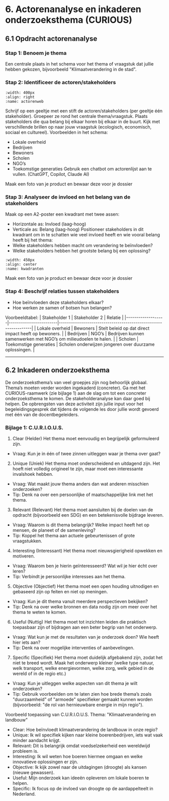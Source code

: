 # 6. Actorenanalyse en inkaderen onderzoeksthema (CURIOUS)
## 6.1 Opdracht actorenanalyse
### Stap 1: Benoem je thema
Een centrale plaats in het schema voor het thema of vraagstuk dat jullie hebben gekozen, bijvoorbeeld "Klimaatverandering in de stad".
### Stap 2: Identificeer de actoren/stakeholders
```{figure} Plaatjes/actorenweb.png
:width: 400px
:align: right
:name: actorenweb
```   
Schrijf op een geeltje met een stift de actoren/stakeholders (per geeltje één stakeholder). Groepeer ze rond het centrale thema/vraagstuk. Plaats stakeholders die qua belang bij elkaar horen bij elkaar in de buurt. Kijk met verschillende brillen op naar jouw vraagstuk (ecologisch, economisch, sociaal en cultureel).
Voorbeelden in het schema:
-	Lokale overheid 
-	Bedrijven 
-	Bewoners 
-	Scholen 
-	NGO’s 
-	Toekomstige generaties 
Gebruik een chatbot om actorenlijst aan te vullen. (ChatGPT, Copilot, Claude AI)


Maak een foto van je product en bewaar deze voor je dossier

### Stap 3: Analyseer de invloed en het belang van de stakeholders
Maak op een A2-poster een kwadrant met twee assen:
-	Horizontale as: Invloed (laag-hoog) 
-	Verticale as: Belang (laag-hoog)
    Positioneer stakeholders in dit kwadrant om in te schatten wie veel invloed heeft en wie vooral belang heeft bij het thema:
-	Welke stakeholders hebben macht om verandering te beïnvloeden?
-	Welke stakeholders hebben het grootste belang bij een oplossing?
```{figure} Plaatjes/kwadrantenactoren.png
:width: 450px
:align: center
:name: kwadranten
```  
Maak een foto van je product en bewaar deze voor je dossier
### Stap 4: Beschrijf relaties tussen stakeholders
-	Hoe beïnvloeden deze stakeholders elkaar?
-	Hoe werken ze samen of botsen hun belangen? 

Voorbeeldtabel:
| Stakeholder 1     | Stakeholder 2         | Relatie                                                        |
|-------------------|------------------------|----------------------------------------------------------------|
| Lokale overheid   | Bewoners               | Stelt beleid op dat direct impact heeft op bewoners.           |
| Bedrijven         | NGO’s                  | Bedrijven kunnen samenwerken met NGO’s om milieudoelen te halen. |
| Scholen           | Toekomstige generaties | Scholen onderwijzen jongeren over duurzame oplossingen.        |


______________________________________________________________________________________
## 6.2 Inkaderen onderzoeksthema
De onderzoeksthema’s van veel groepjes zijn nog behoorlijk globaal. Thema’s moeten verder worden ingekaderd (concreter). 
Ga met het CURIOUS-raamwerk (zie bijlage 1) aan de slag om tot een concreter onderzoeksthema te komen. De stakeholderanalyse kan daar goed bij helpen.
De opbrengsten van deze activiteit zijn jullie input voor het begeleidingsgesprek dat tijdens de volgende les door jullie wordt gevoerd met één van de docentbegeleiders.


### Bijlage 1: C.U.R.I.O.U.S. 
1.	Clear (Helder)
Het thema moet eenvoudig en begrijpelijk geformuleerd zijn.
-	Vraag: Kun je in één of twee zinnen uitleggen waar je thema over gaat? 
2.	Unique (Uniek)
Het thema moet onderscheidend en uitdagend zijn. Het hoeft niet volledig origineel te zijn, maar moet een interessante invalshoek hebben.
-	Vraag: Wat maakt jouw thema anders dan wat anderen misschien onderzoeken? 
-	Tip: Denk na over een persoonlijke of maatschappelijke link met het thema. 
3.	Relevant (Relevant)
Het thema moet aansluiten bij de doelen van de opdracht (bijvoorbeeld een SDG) en een betekenisvolle bijdrage leveren.
-	Vraag: Waarom is dit thema belangrijk? Welke impact heeft het op mensen, de planeet of de samenleving? 
-	Tip: Koppel het thema aan actuele gebeurtenissen of grote vraagstukken. 
4.	Interesting (Interessant)
Het thema moet nieuwsgierigheid opwekken en motiveren.
-	Vraag: Waarom ben je hierin geïnteresseerd? Wat wil je hier écht over leren? 
-	Tip: Verbindt je persoonlijke interesses aan het thema. 
5.	Objective (Objectief)
Het thema moet een open houding uitnodigen en gebaseerd zijn op feiten en niet op meningen.
-	Vraag: Kun je dit thema vanuit meerdere perspectieven bekijken? 
-	Tip: Denk na over welke bronnen en data nodig zijn om meer over het thema te weten te komen. 
6.	Useful (Nuttig)
Het thema moet tot inzichten leiden die praktisch toepasbaar zijn of bijdragen aan een beter begrip van het onderwerp.
-	Vraag: Wat kun je met de resultaten van je onderzoek doen? Wie heeft hier iets aan? 
-	Tip: Denk na over mogelijke interventies of aanbevelingen. 
7.	Specific (Specifiek)
Het thema moet duidelijk afgebakend zijn, zodat het niet te breed wordt. Maak het onderwerp kleiner (welke type natuur, welk transport, welke energievormen, welke zorg, welk gebied in de wereld of in de regio etc.)
-	Vraag: Kun je uitleggen welke aspecten van dit thema je wilt onderzoeken? 
-	Tip: Gebruik voorbeelden om te laten zien hoe brede thema’s zoals "duurzaamheid" of "armoede" specifieker gemaakt kunnen worden (bijvoorbeeld: "de rol van hernieuwbare energie in mijn regio"). 


Voorbeeld toepassing van C.U.R.I.O.U.S.
Thema: "Klimaatverandering en landbouw"
-	Clear: Hoe beïnvloedt klimaatverandering de landbouw in onze regio? 
-	Unique: Ik wil specifiek kijken naar kleine boerenbedrijven, iets wat vaak minder aandacht krijgt. 
-	Relevant: Dit is belangrijk omdat voedselzekerheid een wereldwijd probleem is. 
-	Interesting: Ik wil weten hoe boeren hiermee omgaan en welke innovatieve oplossingen er zijn. 
-	Objective: Ik kijk zowel naar de uitdagingen (droogte) als kansen (nieuwe gewassen). 
-	Useful: Mijn onderzoek kan ideeën opleveren om lokale boeren te helpen. 
-	Specific: Ik focus op de invloed van droogte op de aardappelteelt in Nederland. 

